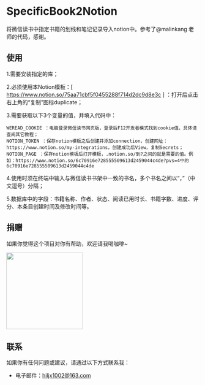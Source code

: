 # SpecificBook2Notion
将微信读书中指定书籍的划线和笔记记录导入notion中。参考了@malinkang 老师的代码，感谢。

## 使用

1.需要安装指定的库；

2.必须使用本Notion模板：[ https://www.notion.so/75aa71cbf5f0455288f714d2dc9d8e3c ] ：打开后点击右上角的“复制”图标duplicate；

3.需要获取以下3个变量的值，并填入代码中：

    WEREAD_COOKIE ：电脑登录微信读书网页版，登录后F12开发者模式找到cookie值，具体请查阅其它教程；
    NOTION_TOKEN ：保存notion模板之后创建并添加connection，创建网址：https://www.notion.so/my-integrations，创建成功后View，复制Secrets；
    NOTION_PAGE ：保存notion模板后打开模板，.notion.so/到?之间的就是需要的值。例如：https://www.notion.so/6c70916e728555509613d2459044c4de?pvs=4中的6c70916e728555509613d2459044c4de
  
4.使用时须在终端中输入与微信读书书架中一致的书名，多个书名之间以“，”（中文逗号）分隔；

5.数据库中的字段：书籍名称、作者、状态、阅读已用时长、书籍字数、进度、评分、本条目创建时间及修改时间等。




## 捐赠

如果你觉得这个项目对你有帮助，欢迎请我喝咖啡~
<p align="left">
  <img src="https://github.com/lbd1563/SpecificBook2Notion/assets/34161959/9df88671-4326-4d53-a431-144cedf38d96' alt="logo" width="200" height="200">
</p>


## 联系

如果你有任何问题或建议，请通过以下方式联系我：

- 电子邮件：hiljx1002@163.com

